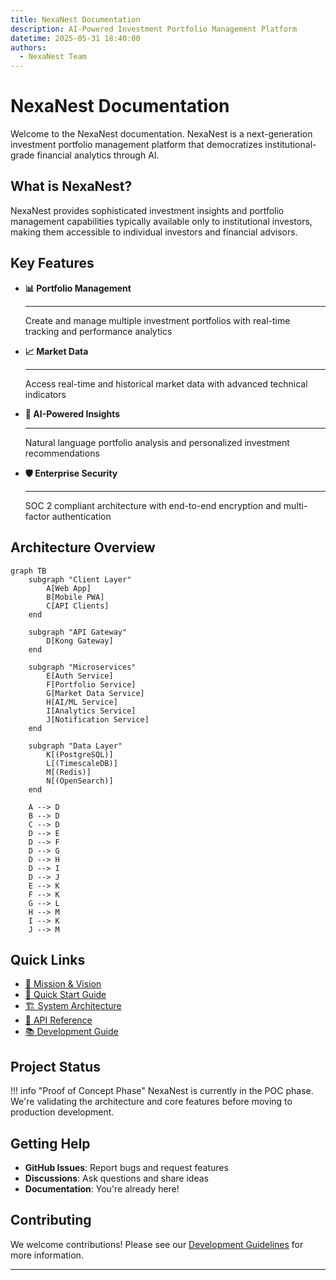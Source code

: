 ```yaml
---
title: NexaNest Documentation
description: AI-Powered Investment Portfolio Management Platform
datetime: 2025-05-31 18:40:00
authors:
  - NexaNest Team
---
```


# NexaNest Documentation

Welcome to the NexaNest documentation. NexaNest is a next-generation investment portfolio management platform that
democratizes institutional-grade financial analytics through AI.

## What is NexaNest?

NexaNest provides sophisticated investment insights and portfolio management capabilities typically available only to
institutional investors, making them accessible to individual investors and financial advisors.

## Key Features

<div class="grid cards" markdown>

- **📊 Portfolio Management**

  ______________________________________________________________________

  Create and manage multiple investment portfolios with real-time tracking and performance analytics

- **📈 Market Data**

  ______________________________________________________________________

  Access real-time and historical market data with advanced technical indicators

- **🤖 AI-Powered Insights**

  ______________________________________________________________________

  Natural language portfolio analysis and personalized investment recommendations

- **🛡️ Enterprise Security**

  ______________________________________________________________________

  SOC 2 compliant architecture with end-to-end encryption and multi-factor authentication

</div>

## Architecture Overview

```mermaid
graph TB
    subgraph "Client Layer"
        A[Web App]
        B[Mobile PWA]
        C[API Clients]
    end
    
    subgraph "API Gateway"
        D[Kong Gateway]
    end
    
    subgraph "Microservices"
        E[Auth Service]
        F[Portfolio Service]
        G[Market Data Service]
        H[AI/ML Service]
        I[Analytics Service]
        J[Notification Service]
    end
    
    subgraph "Data Layer"
        K[(PostgreSQL)]
        L[(TimescaleDB)]
        M[(Redis)]
        N[(OpenSearch)]
    end
    
    A --> D
    B --> D
    C --> D
    D --> E
    D --> F
    D --> G
    D --> H
    D --> I
    D --> J
    E --> K
    F --> K
    G --> L
    H --> M
    I --> K
    J --> M
```

## Quick Links

- [🎯 Mission & Vision](mission-vision.md)
- [🚀 Quick Start Guide](getting-started/quickstart.md)
- [🏗️ System Architecture](architecture/ARCHITECTURE.md)
- [📡 API Reference](api/rest.md)
- [📚 Development Guide](development/IMPLEMENTATION_PLAN.md)

## Project Status

!!! info "Proof of Concept Phase"
NexaNest is currently in the POC phase. We're validating the architecture and core features before moving to
production development.

## Getting Help

- **GitHub Issues**: Report bugs and request features
- **Discussions**: Ask questions and share ideas
- **Documentation**: You're already here!

## Contributing

We welcome contributions! Please see our [Development Guidelines](development/guidelines.md) for more information.

______________________________________________________________________
